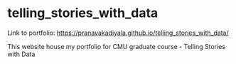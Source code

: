 # telling_stories_with_data

Link to portfolio: https://pranavakadiyala.github.io/telling_stories_with_data/


This website house my portfolio for CMU graduate course - Telling Stories with Data
